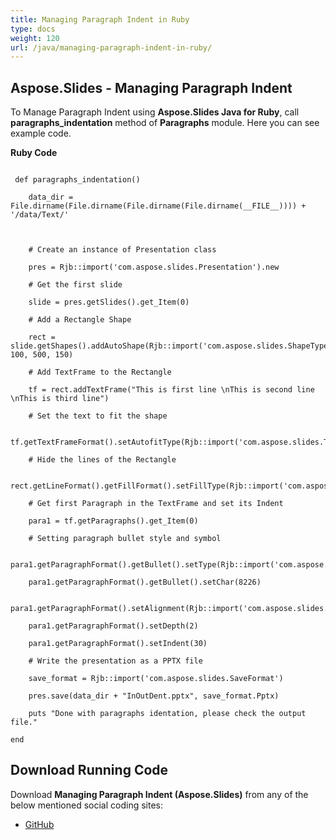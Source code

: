 ```yaml
---
title: Managing Paragraph Indent in Ruby
type: docs
weight: 120
url: /java/managing-paragraph-indent-in-ruby/
---
```


## **Aspose.Slides - Managing Paragraph Indent**
To Manage Paragraph Indent using **Aspose.Slides Java for Ruby**, call **paragraphs_indentation** method of **Paragraphs** module. Here you can see example code.

**Ruby Code**

```

 def paragraphs_indentation()

    data_dir = File.dirname(File.dirname(File.dirname(File.dirname(__FILE__)))) + '/data/Text/'



    # Create an instance of Presentation class

    pres = Rjb::import('com.aspose.slides.Presentation').new

    # Get the first slide

    slide = pres.getSlides().get_Item(0)

    # Add a Rectangle Shape

    rect = slide.getShapes().addAutoShape(Rjb::import('com.aspose.slides.ShapeType').Rectangle,100, 100, 500, 150)

    # Add TextFrame to the Rectangle

    tf = rect.addTextFrame("This is first line \nThis is second line \nThis is third line")

    # Set the text to fit the shape

    tf.getTextFrameFormat().setAutofitType(Rjb::import('com.aspose.slides.TextAutofitType').Shape)

    # Hide the lines of the Rectangle

    rect.getLineFormat().getFillFormat().setFillType(Rjb::import('com.aspose.slides.FillType').Solid)

    # Get first Paragraph in the TextFrame and set its Indent

    para1 = tf.getParagraphs().get_Item(0)

    # Setting paragraph bullet style and symbol

    para1.getParagraphFormat().getBullet().setType(Rjb::import('com.aspose.slides.BulletType').Symbol)

    para1.getParagraphFormat().getBullet().setChar(8226)

    para1.getParagraphFormat().setAlignment(Rjb::import('com.aspose.slides.TextAlignment').Left)

    para1.getParagraphFormat().setDepth(2)

    para1.getParagraphFormat().setIndent(30)

    # Write the presentation as a PPTX file

    save_format = Rjb::import('com.aspose.slides.SaveFormat')

    pres.save(data_dir + "InOutDent.pptx", save_format.Pptx)

    puts "Done with paragraphs identation, please check the output file."

end

```
## **Download Running Code**
Download **Managing Paragraph Indent (Aspose.Slides)** from any of the below mentioned social coding sites:

- [GitHub](https://github.com/aspose-slides/Aspose.Slides-for-Java/blob/master/Plugins/Aspose_Slides_Java_for_Ruby/lib/asposeslidesjava/Text/paragraphs.rb)
